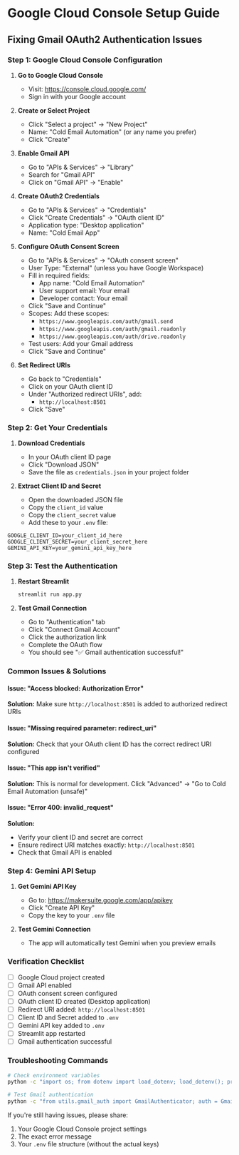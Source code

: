 # Google Cloud Console Setup Guide

## Fixing Gmail OAuth2 Authentication Issues

### Step 1: Google Cloud Console Configuration

1. **Go to Google Cloud Console**
   - Visit: https://console.cloud.google.com/
   - Sign in with your Google account

2. **Create or Select Project**
   - Click "Select a project" → "New Project"
   - Name: "Cold Email Automation" (or any name you prefer)
   - Click "Create"

3. **Enable Gmail API**
   - Go to "APIs & Services" → "Library"
   - Search for "Gmail API"
   - Click on "Gmail API" → "Enable"

4. **Create OAuth2 Credentials**
   - Go to "APIs & Services" → "Credentials"
   - Click "Create Credentials" → "OAuth client ID"
   - Application type: "Desktop application"
   - Name: "Cold Email App"

5. **Configure OAuth Consent Screen**
   - Go to "APIs & Services" → "OAuth consent screen"
   - User Type: "External" (unless you have Google Workspace)
   - Fill in required fields:
     - App name: "Cold Email Automation"
     - User support email: Your email
     - Developer contact: Your email
   - Click "Save and Continue"
   - Scopes: Add these scopes:
     - `https://www.googleapis.com/auth/gmail.send`
     - `https://www.googleapis.com/auth/gmail.readonly`
     - `https://www.googleapis.com/auth/drive.readonly`
   - Test users: Add your Gmail address
   - Click "Save and Continue"

6. **Set Redirect URIs**
   - Go back to "Credentials"
   - Click on your OAuth client ID
   - Under "Authorized redirect URIs", add:
     - `http://localhost:8501`
   - Click "Save"

### Step 2: Get Your Credentials

1. **Download Credentials**
   - In your OAuth client ID page
   - Click "Download JSON"
   - Save the file as `credentials.json` in your project folder

2. **Extract Client ID and Secret**
   - Open the downloaded JSON file
   - Copy the `client_id` value
   - Copy the `client_secret` value
   - Add these to your `.env` file:

```env
GOOGLE_CLIENT_ID=your_client_id_here
GOOGLE_CLIENT_SECRET=your_client_secret_here
GEMINI_API_KEY=your_gemini_api_key_here
```

### Step 3: Test the Authentication

1. **Restart Streamlit**
   ```bash
   streamlit run app.py
   ```

2. **Test Gmail Connection**
   - Go to "Authentication" tab
   - Click "Connect Gmail Account"
   - Click the authorization link
   - Complete the OAuth flow
   - You should see "✅ Gmail authentication successful!"

### Common Issues & Solutions

#### Issue: "Access blocked: Authorization Error"
**Solution:** Make sure `http://localhost:8501` is added to authorized redirect URIs

#### Issue: "Missing required parameter: redirect_uri"
**Solution:** Check that your OAuth client ID has the correct redirect URI configured

#### Issue: "This app isn't verified"
**Solution:** This is normal for development. Click "Advanced" → "Go to Cold Email Automation (unsafe)"

#### Issue: "Error 400: invalid_request"
**Solution:** 
- Verify your client ID and secret are correct
- Ensure redirect URI matches exactly: `http://localhost:8501`
- Check that Gmail API is enabled

### Step 4: Gemini API Setup

1. **Get Gemini API Key**
   - Go to: https://makersuite.google.com/app/apikey
   - Click "Create API Key"
   - Copy the key to your `.env` file

2. **Test Gemini Connection**
   - The app will automatically test Gemini when you preview emails

### Verification Checklist

- [ ] Google Cloud project created
- [ ] Gmail API enabled
- [ ] OAuth consent screen configured
- [ ] OAuth client ID created (Desktop application)
- [ ] Redirect URI added: `http://localhost:8501`
- [ ] Client ID and Secret added to `.env`
- [ ] Gemini API key added to `.env`
- [ ] Streamlit app restarted
- [ ] Gmail authentication successful

### Troubleshooting Commands

```bash
# Check environment variables
python -c "import os; from dotenv import load_dotenv; load_dotenv(); print('GOOGLE_CLIENT_ID:', bool(os.getenv('GOOGLE_CLIENT_ID'))); print('GOOGLE_CLIENT_SECRET:', bool(os.getenv('GOOGLE_CLIENT_SECRET'))); print('GEMINI_API_KEY:', bool(os.getenv('GEMINI_API_KEY')))"

# Test Gmail authentication
python -c "from utils.gmail_auth import GmailAuthenticator; auth = GmailAuthenticator(); print('Auth test:', auth.authenticate())"
```

If you're still having issues, please share:
1. Your Google Cloud Console project settings
2. The exact error message
3. Your `.env` file structure (without the actual keys)
